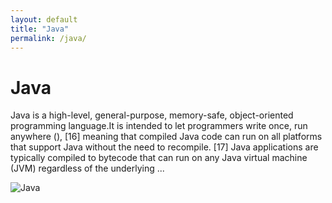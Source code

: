 ```yaml
---
layout: default
title: "Java"
permalink: /java/
---
```


# Java

Java is a high-level, general-purpose, memory-safe, object-oriented programming language.It is intended to let programmers write once, run anywhere (), [16] meaning that compiled Java code can run on all platforms that support Java without the need to recompile. [17] Java applications are typically compiled to bytecode that can run on any Java virtual machine (JVM) regardless of the underlying ...

![Java](https://www.tiobe.com/wp-content/themes/tiobe/tiobe-index/images/Java.png)
